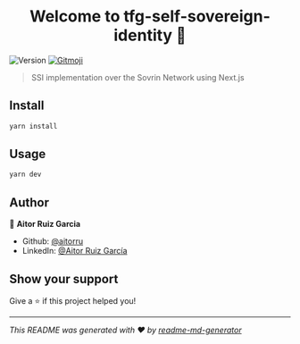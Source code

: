 <h1 align="center">Welcome to tfg-self-sovereign-identity 👋</h1>
<p>
  <img alt="Version" src="https://img.shields.io/badge/version-0.1.0-blue.svg?cacheSeconds=2592000" />
  <a href="https://gitmoji.dev">
   <img src="https://img.shields.io/badge/gitmoji-%20😜%20😍-FFDD67.svg?style=flat-square" alt="Gitmoji">
  </a>
</p>

> SSI implementation over the Sovrin Network using Next.js

## Install

```sh
yarn install
```

## Usage

```sh
yarn dev
```

## Author

👤 **Aitor Ruiz Garcia**

- Github: [@aitorru](https://github.com/aitorru)
- LinkedIn: [@Aitor Ruiz García](https://www.linkedin.com/in/aitor-ruiz-garc%C3%ADa-0870121a5/)

## Show your support

Give a ⭐️ if this project helped you!

---

_This README was generated with ❤️ by [readme-md-generator](https://github.com/kefranabg/readme-md-generator)_
